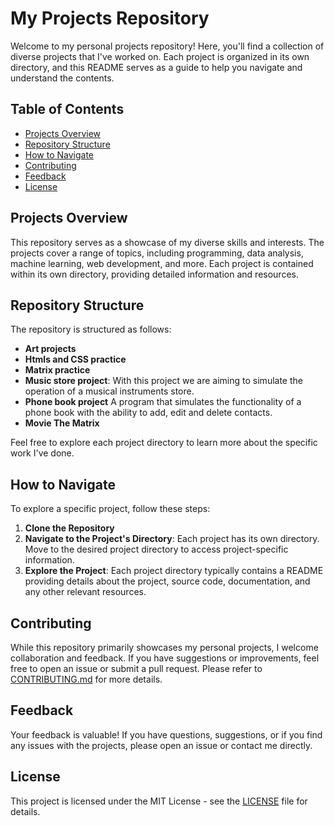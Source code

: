 # My Projects Repository

Welcome to my personal projects repository! Here, you'll find a collection of diverse projects that I've worked on. Each
project is organized in its own directory, and this README serves as a guide to help you navigate and understand the
contents.

## Table of Contents

- [Projects Overview](#projects-overview)
- [Repository Structure](#repository-structure)
- [How to Navigate](#how-to-navigate)
- [Contributing](#contributing)
- [Feedback](#feedback)
- [License](#license)

## Projects Overview

This repository serves as a showcase of my diverse skills and interests. The projects cover a range of topics, including
programming, data analysis, machine learning, web development, and more. Each project is contained within its own
directory, providing detailed information and resources.

## Repository Structure

The repository is structured as follows:

- **Art projects**
- **Htmls and CSS practice**
- **Matrix practice**
- **Music store project**: With this project we are aiming to simulate the operation of a musical instruments store.
- **Phone book project** A program that simulates the functionality of a phone book with the ability to add, edit and delete contacts.
- **Movie The Matrix**

Feel free to explore each project directory to learn more about the specific work I've done.

## How to Navigate

To explore a specific project, follow these steps:

1. **Clone the Repository**
2. **Navigate to the Project's Directory**: Each project has its own directory. Move to the desired project directory to
   access project-specific information.
3. **Explore the Project**: Each project directory typically contains a README providing details about the project,
   source code, documentation, and any other relevant resources.

## Contributing

While this repository primarily showcases my personal projects, I welcome collaboration and feedback. If you have
suggestions or improvements, feel free to open an issue or submit a pull request. Please refer
to [CONTRIBUTING.md](CONTRIBUTING.md) for more details.

## Feedback

Your feedback is valuable! If you have questions, suggestions, or if you find any issues with the projects, please open
an issue or contact me directly.

## License

This project is licensed under the MIT License - see the [LICENSE](LICENSE) file for details.
